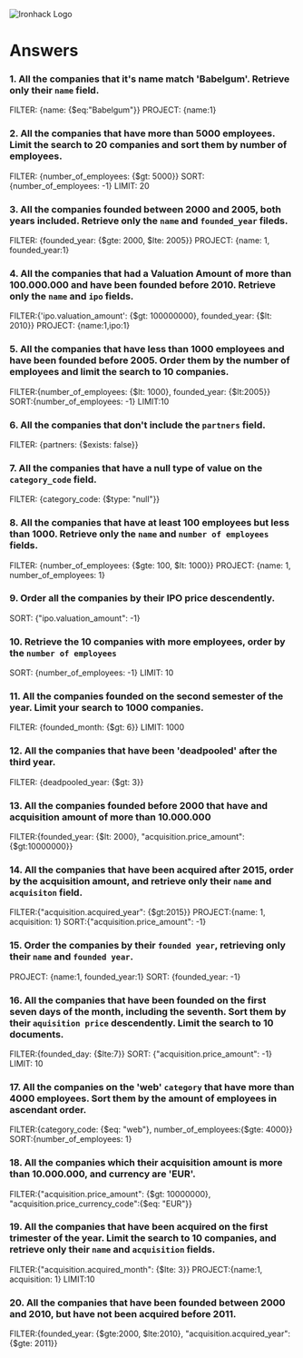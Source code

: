 ![Ironhack Logo](https://i.imgur.com/1QgrNNw.png)

# Answers

### 1. All the companies that it's name match 'Babelgum'. Retrieve only their `name` field.

FILTER: {name: {$eq:"Babelgum"}}
PROJECT: {name:1}

### 2. All the companies that have more than 5000 employees. Limit the search to 20 companies and sort them by **number of employees**.

FILTER: {number_of_employees: {$gt: 5000}}
SORT: {number_of_employees: -1}
LIMIT: 20

### 3. All the companies founded between 2000 and 2005, both years included. Retrieve only the `name` and `founded_year` fileds.

FILTER: {founded_year: {$gte: 2000, $lte: 2005}}
PROJECT: {name: 1, founded_year:1}

### 4. All the companies that had a Valuation Amount of more than 100.000.000 and have been founded before 2010. Retrieve only the `name` and `ipo` fields.

FILTER:{'ipo.valuation_amount': {$gt: 100000000}, founded_year: {$lt: 2010}}
PROJECT: {name:1,ipo:1}

### 5. All the companies that have less than 1000 employees and have been founded before 2005. Order them by the number of employees and limit the search to 10 companies.

FILTER:{number_of_employees: {$lt: 1000}, founded_year: {$lt:2005}}
SORT:{number_of_employees: -1}
LIMIT:10

### 6. All the companies that don't include the `partners` field.

FILTER: {partners: {$exists: false}}

### 7. All the companies that have a null type of value on the `category_code` field.

FILTER: {category_code: {$type: "null"}}

### 8. All the companies that have at least 100 employees but less than 1000. Retrieve only the `name` and `number of employees` fields.

FILTER: {number_of_employees: {$gte: 100, $lt: 1000}}
PROJECT: {name: 1, number_of_employees: 1}

### 9. Order all the companies by their IPO price descendently.

SORT: {"ipo.valuation_amount": -1}

### 10. Retrieve the 10 companies with more employees, order by the `number of employees`

SORT: {number_of_employees: -1}
LIMIT: 10

### 11. All the companies founded on the second semester of the year. Limit your search to 1000 companies.

FILTER: {founded_month: {$gt: 6}}
LIMIT: 1000

### 12. All the companies that have been 'deadpooled' after the third year.

FILTER: {deadpooled_year: {$gt: 3}}

### 13. All the companies founded before 2000 that have and acquisition amount of more than 10.000.000

FILTER:{founded_year: {$lt: 2000}, "acquisition.price_amount": {$gt:10000000}}

### 14. All the companies that have been acquired after 2015, order by the acquisition amount, and retrieve only their `name` and `acquisiton` field.

FILTER:{"acquisition.acquired_year": {$gt:2015}}
PROJECT:{name: 1, acquisition: 1}
SORT:{"acquisition.price_amount": -1}

### 15. Order the companies by their `founded year`, retrieving only their `name` and `founded year`.

PROJECT: {name:1, founded_year:1}
SORT: {founded_year: -1}

### 16. All the companies that have been founded on the first seven days of the month, including the seventh. Sort them by their `aquisition price` descendently. Limit the search to 10 documents.

FILTER:{founded_day: {$lte:7}}
SORT: {"acquisition.price_amount": -1}
LIMIT: 10

### 17. All the companies on the 'web' `category` that have more than 4000 employees. Sort them by the amount of employees in ascendant order.

FILTER:{category_code: {$eq: "web"}, number_of_employees:{$gte: 4000}}
SORT:{number_of_employees: 1}

### 18. All the companies which their acquisition amount is more than 10.000.000, and currency are 'EUR'.

FILTER:{"acquisition.price_amount": {$gt: 10000000}, "acquisition.price_currency_code":{$eq: "EUR"}}

### 19. All the companies that have been acquired on the first trimester of the year. Limit the search to 10 companies, and retrieve only their `name` and `acquisition` fields.

FILTER:{"acquisition.acquired_month": {$lte: 3}}
PROJECT:{name:1, acquisition: 1}
LIMIT:10

### 20. All the companies that have been founded between 2000 and 2010, but have not been acquired before 2011.

FILTER:{founded_year: {$gte:2000, $lte:2010}, "acquisition.acquired_year": {$gte: 2011}}
